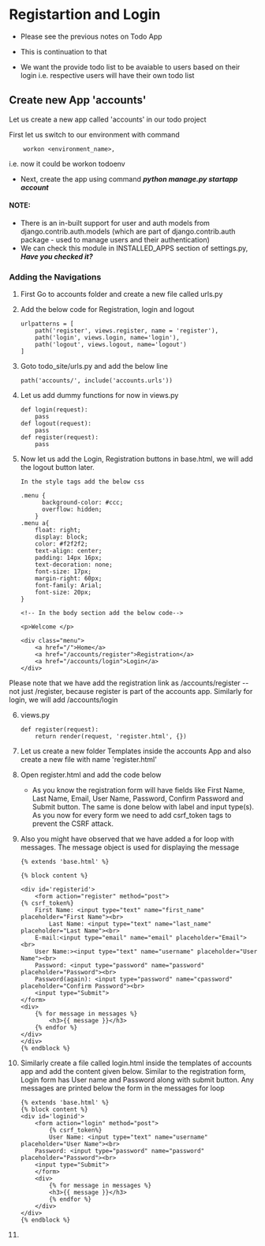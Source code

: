 # Registartion and Login

- Please see the previous notes on Todo App
-  This is continuation to that 

- We want the provide todo list to be avaiable to users based on their login  i.e. respective users will have their own todo list

## Create new App 'accounts'
Let us create a new app called 'accounts' in our todo project

First let us switch to our environment with command
```
	workon <environment_name>,
```
i.e. now it could be workon todoenv

- Next, create the app using command ***python manage.py startapp account***

#### NOTE:
* There is an in-built support for user and auth models from django.contrib.auth.models (which are part of django.contrib.auth package - used to manage users and their authentication) 
* We can check this module in INSTALLED_APPS section of settings.py, ***Have you checked it?***

### Adding the Navigations
1. First Go to accounts folder and create a new file called urls.py
2. Add the below code for Registration, login and logout

    ```
    urlpatterns = [
	    path('register', views.register, name = 'register'),
        path('login', views.login, name='login'),
        path('logout', views.logout, name='logout')
    ]
    ```
3. Goto todo_site/urls.py and add the below line
	```
	path('accounts/', include('accounts.urls'))
	```
4. Let us add dummy functions for now in views.py
    ```
    def login(request):
        pass
    def logout(request):
        pass
    def register(request):
        pass
    ```
5. Now let us add the Login, Registration buttons in base.html, we will add the logout button later.

    ```
	In the style tags add the below css

	.menu {
		  background-color: #ccc;
		  overflow: hidden;
		}
	.menu a{
		float: right;
		display: block;
		color: #f2f2f2;
		text-align: center;
		padding: 14px 16px;
		text-decoration: none;
		font-size: 17px;
		margin-right: 60px;
		font-family: Arial;
		font-size: 20px;
	}

	<!-- In the body section add the below code-->

	<p>Welcome </p>
	
	<div class="menu">
		<a href="/">Home</a>
		<a href="/accounts/register">Registration</a>
		<a href="/accounts/login">Login</a>
	</div>

    ```
Please note that we have add the registration link as /accounts/register -- not just /register, because register is part of the accounts app. Similarly for login, we will add /accounts/login

6. views.py 
	
	```
	def register(request):
        return render(request, 'register.html', {})
    ```
7. Let us create a new folder Templates inside the accounts App and also create a new file with name 'register.html' 
8. Open register.html and add the code below
   - As you know the registration form will have fields like  First Name, Last Name, Email, User Name, Password, Confirm Password and Submit button. The same is done below with label and input type(s). As you now for every form we need to add csrf_token tags to prevent the CSRF attack.
9. Also you might have observed that we have added a for loop with messages. The message object is used for displaying the message

    ```
    {% extends 'base.html' %}

    {% block content %}

    <div id='registerid'>
        <form action="register" method="post">
	{% csrf_token%}
	    First Name: <input type="text" name="first_name" placeholder="First Name"><br>
            Last Name: <input type="text" name="last_name" placeholder="Last Name"><br>
	    E-mail:<input type="email" name="email" placeholder="Email"><br>
	    User Name:><input type="text" name="username" placeholder="User Name"><br>
	    Password: <input type="password" name="password" placeholder="Password"><br>
	    Password(again): <input type="password" name="cpassword" placeholder="Confirm Password"><br>
	    <input type="Submit">
	</form>
	<div>
	    {% for message in messages %}
	        <h3>{{ message }}</h3>
	    {% endfor %}
	</div>
    </div>
    {% endblock %}
    ```
10. Similarly create a file called login.html inside the templates of accounts app and add the content given below. Similar to the registration form, Login form has User name and Password along with submit button. Any messages are printed below the form in the messages for loop

    ```
    {% extends 'base.html' %}
    {% block content %}
    <div id='loginid'>
        <form action="login" method="post">
            {% csrf_token%}
            User Name: <input type="text" name="username" placeholder="User Name"><br>
	    Password: <input type="password" name="password" placeholder="Password"><br>
	    <input type="Submit">
        </form>
        <div>
            {% for message in messages %}
            <h3>{{ message }}</h3>
            {% endfor %}
        </div>
    </div>
    {% endblock %}
    ```
11.
